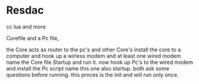 # Resdac
cc lua and more

Corefile and a Pc file,

the Core acts as router to the pc's and other Core's
install the core to a computer and hook up a wirless modem and at least one wired modem
name the Core file Startup and run it. now hook up Pc's to the wired modem and install the Pc script
name this one also startup.
both ask some questions before running.
this proces is the init and will run only once.

